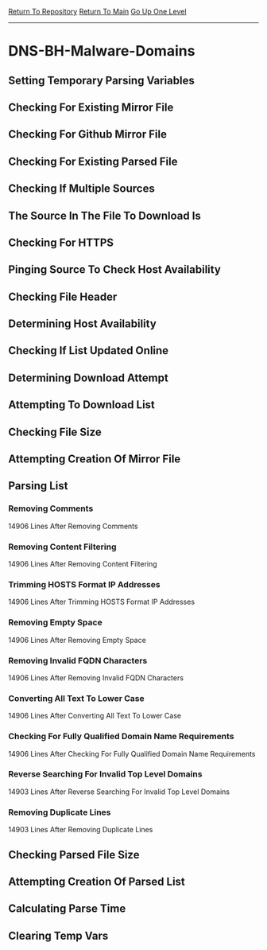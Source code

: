 [Return To Repository](https://github.com/deathbybandaid/piholeparser/)
[Return To Main](https://github.com/deathbybandaid/piholeparser/blob/master/RecentRunLogs/Mainlog.md)
[Go Up One Level](https://github.com/deathbybandaid/piholeparser/blob/master/RecentRunLogs/TopLevelScripts/30-Processing-Blacklists.md)
____________________________________
# DNS-BH-Malware-Domains
## Setting Temporary Parsing Variables
## Checking For Existing Mirror File
## Checking For Github Mirror File
## Checking For Existing Parsed File
## Checking If Multiple Sources
## The Source In The File To Download Is
## Checking For HTTPS
## Pinging Source To Check Host Availability
## Checking File Header
## Determining Host Availability
## Checking If List Updated Online
## Determining Download Attempt
## Attempting To Download List
## Checking File Size
## Attempting Creation Of Mirror File
## Parsing List
### Removing Comments
14906 Lines After Removing Comments
### Removing Content Filtering
14906 Lines After Removing Content Filtering
### Trimming HOSTS Format IP Addresses
14906 Lines After Trimming HOSTS Format IP Addresses
### Removing Empty Space
14906 Lines After Removing Empty Space
### Removing Invalid FQDN Characters
14906 Lines After Removing Invalid FQDN Characters
### Converting All Text To Lower Case
14906 Lines After Converting All Text To Lower Case
### Checking For Fully Qualified Domain Name Requirements
14906 Lines After Checking For Fully Qualified Domain Name Requirements
### Reverse Searching For Invalid Top Level Domains
14903 Lines After Reverse Searching For Invalid Top Level Domains
### Removing Duplicate Lines
14903 Lines After Removing Duplicate Lines
## Checking Parsed File Size
## Attempting Creation Of Parsed List
## Calculating Parse Time
## Clearing Temp Vars
